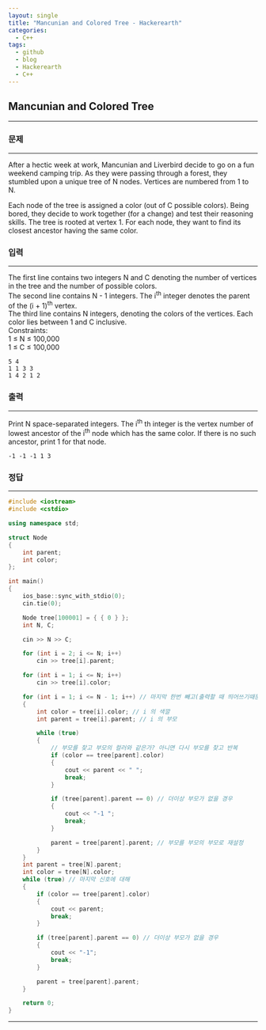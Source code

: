 ```yaml
---
layout: single
title: "Mancunian and Colored Tree - Hackerearth"
categories:
  - C++
tags:
  - github
  - blog
  - Hackerearth
  - C++
---
```

## **Mancunian and Colored Tree**
---

### 문제
---
After a hectic week at work, Mancunian and Liverbird decide to go on a fun weekend camping trip. As they were passing through a forest, they stumbled upon a unique tree of N nodes. Vertices are numbered from 1 to N.  

Each node of the tree is assigned a color (out of C possible colors). Being bored, they decide to work together (for a change) and test their reasoning skills. The tree is rooted at vertex 1. For each node, they want to find its closest ancestor having the same color.  

### 입력
---
The first line contains two integers N and C denoting the number of vertices in the tree and the number of possible colors.  
The second line contains N - 1 integers. The i<sup>th</sup> integer denotes the parent of the (i + 1)<sup>th</sup> vertex.  
The third line contains N integers, denoting the colors of the vertices. Each color lies between 1 and C inclusive.  
Constraints:  
1 ≤ N ≤ 100,000   
1 ≤ C ≤ 100,000   

```
5 4
1 1 3 3
1 4 2 1 2
```

### 출력
---
Print N space-separated integers. The i<sup>th</sup> th integer is the vertex number of lowest ancestor of the i<sup>th</sup> node which has the same color. If there is no such ancestor, print 1 for that node.  
```
-1 -1 -1 1 3
```

### 정답
---
```c++
#include <iostream>
#include <cstdio>

using namespace std;

struct Node
{
	int parent;
	int color;
};

int main()
{
	ios_base::sync_with_stdio(0);
	cin.tie(0);

	Node tree[100001] = { { 0 } };
	int N, C;

	cin >> N >> C;

	for (int i = 2; i <= N; i++)
		cin >> tree[i].parent;

	for (int i = 1; i <= N; i++)
		cin >> tree[i].color;

	for (int i = 1; i <= N - 1; i++) // 마지막 한번 빼고(출력할 때 띄어쓰기때문에)
	{
		int color = tree[i].color; // i 의 색깔
		int parent = tree[i].parent; // i 의 부모

		while (true)
		{
			// 부모를 찾고 부모의 컬러와 같은가? 아니면 다시 부모를 찾고 반복
			if (color == tree[parent].color)
			{
				cout << parent << " ";
				break;
			}

			if (tree[parent].parent == 0) // 더이상 부모가 없을 경우
			{
				cout << "-1 ";
				break;
			}

			parent = tree[parent].parent; // 부모를 부모의 부모로 재설정
		}
	}
	int parent = tree[N].parent;
	int color = tree[N].color;
	while (true) // 마지막 신호에 대해
	{
		if (color == tree[parent].color)
		{
			cout << parent;
			break;
		}

		if (tree[parent].parent == 0) // 더이상 부모가 없을 경우
		{
			cout << "-1";
			break;
		}

		parent = tree[parent].parent;
	}

	return 0;
}
```

---
